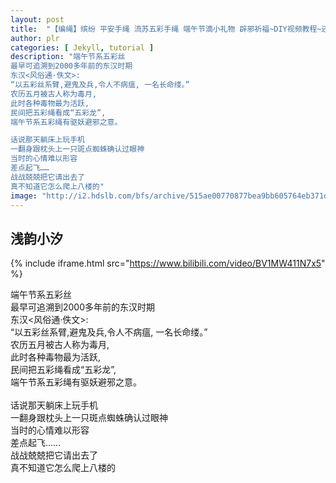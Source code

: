 ```yaml
---
layout: post
title:  "【编绳】缤纷 平安手绳 流苏五彩手绳 端午节滴小礼物 辟邪祈福~DIY视频教程~还有小铃铛~"
author: plr
categories: [ Jekyll, tutorial ]
description: "端午节系五彩丝
最早可追溯到2000多年前的东汉时期
东汉<风俗通·佚文>:
“以五彩丝系臂,避鬼及兵,令人不病瘟, 一名长命缕。”
农历五月被古人称为毒月,
此时各种毒物最为活跃, 
民间把五彩绳看成“五彩龙”,
端午节系五彩绳有驱妖避邪之意。

话说那天躺床上玩手机
一翻身跟枕头上一只斑点蜘蛛确认过眼神
当时的心情难以形容
差点起飞……
战战兢兢把它请出去了
真不知道它怎么爬上八楼的"
image: "http://i2.hdslb.com/bfs/archive/515ae00770877bea9bb605764eb371d4a8da826e.jpg"
---
```

## 浅韵小汐

{% include iframe.html src="https://www.bilibili.com/video/BV1MW411N7x5" %}

端午节系五彩丝<br>最早可追溯到2000多年前的东汉时期<br>东汉<风俗通·佚文>:<br>“以五彩丝系臂,避鬼及兵,令人不病瘟, 一名长命缕。”<br>农历五月被古人称为毒月,<br>此时各种毒物最为活跃, <br>民间把五彩绳看成“五彩龙”,<br>端午节系五彩绳有驱妖避邪之意。<br><br>话说那天躺床上玩手机<br>一翻身跟枕头上一只斑点蜘蛛确认过眼神<br>当时的心情难以形容<br>差点起飞……<br>战战兢兢把它请出去了<br>真不知道它怎么爬上八楼的

